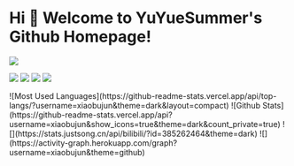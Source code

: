 # Hi 🎉 Welcome to YuYueSummer's Github Homepage!

<img src="https://readme-typing-svg.herokuapp.com/?lines=Welcome,%20visitor!;Hello%20Github%20World!&font=Roboto" />

<p>
<img src="https://img.shields.io/static/v1?label=Program&message=Python&color=blue"/>
<a href="https://blog.csdn.net/wangzirui32"><img src="https://img.shields.io/static/v1?label=Blog&message=CSDN&color=red"/></a>
<a href="https://space.bilibili.com/1513364019"><img src="https://img.shields.io/static/v1?label=Video&message=Bilibili&color=cyan"/></a>
<img src="https://visitor-badge.glitch.me/badge?page_id=https://github.com/wangzirui32&right_color=red" />
</p>
![Most Used Languages](https://github-readme-stats.vercel.app/api/top-langs/?username=xiaobujun&theme=dark&layout=compact)
![Github Stats](https://github-readme-stats.vercel.app/api?username=xiaobujun&show_icons=true&theme=dark&count_private=true)
![](https://stats.justsong.cn/api/bilibili/?id=385262464&theme=dark)
![](https://activity-graph.herokuapp.com/graph?username=xiaobujun&theme=github)
